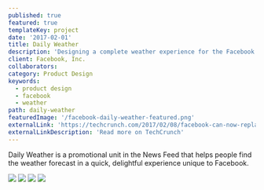 ```yaml
---
published: true
featured: true
templateKey: project
date: '2017-02-01'
title: Daily Weather
description: 'Designing a complete weather experience for the Facebook apps and website'
client: Facebook, Inc.
collaborators:
category: Product Design
keywords:
  - product design
  - facebook
  - weather
path: daily-weather
featuredImage: '/facebook-daily-weather-featured.png'
externalLink: 'https://techcrunch.com/2017/02/08/facebook-can-now-replace-your-weather-app/'
externalLinkDescription: 'Read more on TechCrunch'
---
```

Daily Weather is a promotional unit in the News Feed that helps people find the weather forecast in a quick, delightful experience unique to Facebook.

![](/facebook-daily-weather-image-1.png)
![](/facebook-daily-weather-image-2.png)
![](/facebook-daily-weather-image-3.png)
![](/facebook-daily-weather-image-4.png)
